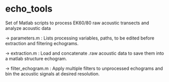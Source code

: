 # echo_tools
Set of Matlab scripts to process EK60/80 raw acoustic transects and analyze acoustic data

-> parameters.m : Lists processing variables, paths, to be edited before extraction and filtering echograms. 

-> extraction.m : Load and concatenate .raw acoustic data to save them into a matlab structure echogram.

-> filter_echogram.m : Apply multiple filters to unprocessed echograms and bin the acoustic signals at desired resolution. 
